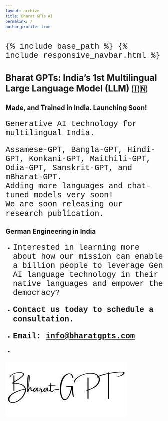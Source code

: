 ```yaml
---
layout: archive
title: Bharat GPTs AI
permalink: /
author_profile: true
---
```

{% include base_path %}
{% include responsive_navbar.html %}


Bharat GPTs: India’s 1st Multilingual Large Language Model  (LLM) 🇮🇳
========

## Made, and Trained in India. Launching Soon!

<style>
p{
  font-family: "Lucida Console", "Courier New";
  font-size: 25px;
}
</style>

<p>
Generative AI technology for multilingual India.



Assamese-GPT, Bangla-GPT, Hindi-GPT, Konkani-GPT, Maithili-GPT, Odia-GPT, Sanskrit-GPT, and mBharat-GPT.
<br/>
Adding more languages and chat-tuned models very soon!
<br/>
We are soon releasing our research publication.
</p>

## German Engineering in India

* Interested in learning more about how our mission can enable a billion people to leverage Gen AI language technology
  in their native languages and empower the democracy?

* **Contact us today to schedule a consultation.**

* **Email: [info@bharatgpts.com]()**
*

![](../images/bharat-gpt-logo.jpeg)
